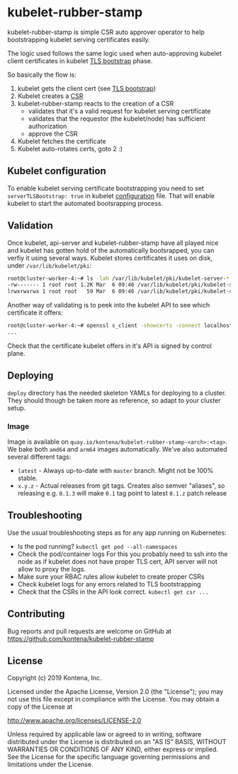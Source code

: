 # kubelet-rubber-stamp

kubelet-rubber-stamp is simple CSR auto approver operator to help bootstrapping kubelet serving certificates easily.

The logic used follows the same logic used when auto-approving kubelet client certificates in kubelet [TLS bootstrap](https://kubernetes.io/docs/reference/command-line-tools-reference/kubelet-tls-bootstrapping/#approval) phase.

So basically the flow is:
1. kubelet gets the client cert (see [TLS bootstrap](https://kubernetes.io/docs/reference/command-line-tools-reference/kubelet-tls-bootstrapping/#approval))
2. Kubelet creates a [CSR](https://kubernetes.io/docs/tasks/tls/managing-tls-in-a-cluster/#create-a-certificate-signing-request-object-to-send-to-the-kubernetes-api)
3. kubelet-rubber-stamp reacts to the creation of a CSR
    - validates that it's a valid request for kubelet serving certificate
    - validates that the requestor (the kubelet/node) has sufficient authorization
    - approve the CSR
4. Kubelet fetches the certificate
5. Kubelet auto-rotates certs, goto 2 :)

## Kubelet configuration

To enable kubelet serving certificate bootstrapping you need to set `serverTLSBootstrap: true` in kubelet [configuration](https://kubernetes.io/docs/tasks/administer-cluster/kubelet-config-file/) file. That will enable kubelet to start the automated bootsrapping process.

## Validation

Once kubelet, api-server and kubelet-rubber-stamp have all played nice and kubelet has gotten hold of the automatically bootsrapped, you can verfiy it using several ways. Kubelet stores certificates it uses on disk, under `/var/lib/kubelet/pki`:
```sh
root@cluster-worker-4:~# ls -lah /var/lib/kubelet/pki/kubelet-server-*
-rw------- 1 root root 1.2K Mar  6 09:46 /var/lib/kubelet/pki/kubelet-server-2019-03-06-09-46-48.pem
lrwxrwxrwx 1 root root   59 Mar  6 09:46 /var/lib/kubelet/pki/kubelet-server-current.pem -> /var/lib/kubelet/pki/kubelet-server-2019-03-06-09-46-48.pem
```

Another way of validating is to peek into the kubelet API to see which certificate it offers:
```sh
root@cluster-worker-4:~# openssl s_client -showcerts -connect localhost:10250 </dev/null
...
```

Check that the certificate kubelet offers in it's API is signed by control plane.

## Deploying

`deploy` directory has the needed skeleton YAMLs for deploying to a cluster. They should though be taken more as reference, so adapt to your cluster setup.

### Image

Image is available on `quay.io/kontena/kubelet-rubber-stamp-<arch>:<tag>`. We bake both `amd64` and `arm64` images automatically. We've also automated several different tags:
- `latest` - Always up-to-date with `master` branch. Might not be 100% stable.
- `x.y.z` - Actual releases from git tags. Creates also semver "aliases", so releasing e.g. `0.1.3` will make `0.1` tag point to latest `0.1.z` patch release

## Troubleshooting

Use the usual troubleshooting steps as for any app running on Kubernetes:
- Is the pod running? `kubectl get pod --all-namespaces`
- Check the pod/container logs
    For this you probably need to ssh into the node as if kubelet does not have proper TLS cert, API server will not allow to proxy the logs.
- Make sure your RBAC rules allow kubelet to create proper CSRs
- Check kubelet logs for any errors related to TLS bootstrapping
- Check that the CSRs in the API look correct. `kubectl get csr ...`

## Contributing

Bug reports and pull requests are welcome on GitHub at https://github.com/kontena/kubelet-rubber-stamp

## License

Copyright (c) 2019 Kontena, Inc.

Licensed under the Apache License, Version 2.0 (the "License"); you may not use this file except in compliance with the License. You may obtain a copy of the License at

http://www.apache.org/licenses/LICENSE-2.0

Unless required by applicable law or agreed to in writing, software distributed under the License is distributed on an "AS IS" BASIS, WITHOUT WARRANTIES OR CONDITIONS OF ANY KIND, either express or implied. See the License for the specific language governing permissions and limitations under the License.
